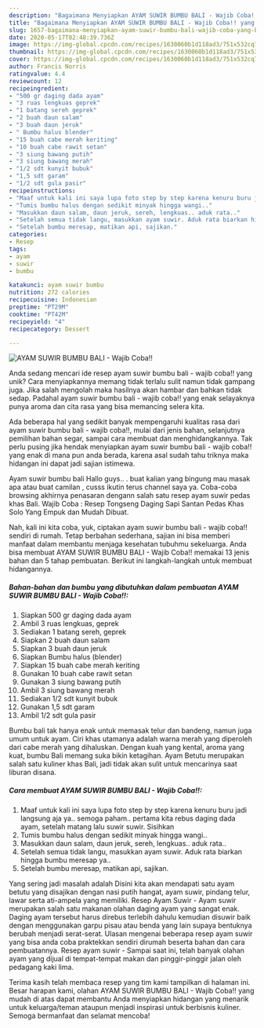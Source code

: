```yaml
---
description: "Bagaimana Menyiapkan AYAM SUWIR BUMBU BALI - Wajib Coba!! yang Bikin Ngiler"
title: "Bagaimana Menyiapkan AYAM SUWIR BUMBU BALI - Wajib Coba!! yang Bikin Ngiler"
slug: 1657-bagaimana-menyiapkan-ayam-suwir-bumbu-bali-wajib-coba-yang-bikin-ngiler
date: 2020-05-17T02:48:39.736Z
image: https://img-global.cpcdn.com/recipes/1630060b1d118ad3/751x532cq70/ayam-suwir-bumbu-bali-wajib-coba-foto-resep-utama.jpg
thumbnail: https://img-global.cpcdn.com/recipes/1630060b1d118ad3/751x532cq70/ayam-suwir-bumbu-bali-wajib-coba-foto-resep-utama.jpg
cover: https://img-global.cpcdn.com/recipes/1630060b1d118ad3/751x532cq70/ayam-suwir-bumbu-bali-wajib-coba-foto-resep-utama.jpg
author: Francis Norris
ratingvalue: 4.4
reviewcount: 12
recipeingredient:
- "500 gr daging dada ayam"
- "3 ruas lengkuas geprek"
- "1 batang sereh geprek"
- "2 buah daun salam"
- "3 buah daun jeruk"
- " Bumbu halus blender"
- "15 buah cabe merah keriting"
- "10 buah cabe rawit setan"
- "3 siung bawang putih"
- "3 siung bawang merah"
- "1/2 sdt kunyit bubuk"
- "1,5 sdt garam"
- "1/2 sdt gula pasir"
recipeinstructions:
- "Maaf untuk kali ini saya lupa foto step by step karena kenuru buru jadi langsung aja ya.. semoga paham.. pertama kita rebus daging dada ayam, setelah matang lalu suwir suwir. Sisihkan"
- "Tumis bumbu halus dengan sedikit minyak hingga wangi.."
- "Masukkan daun salam, daun jeruk, sereh, lengkuas.. aduk rata.."
- "Setelah semua tidak langu, masukkan ayam suwir. Aduk rata biarkan hingga bumbu meresap ya.."
- "Setelah bumbu meresap, matikan api, sajikan."
categories:
- Resep
tags:
- ayam
- suwir
- bumbu

katakunci: ayam suwir bumbu 
nutrition: 272 calories
recipecuisine: Indonesian
preptime: "PT29M"
cooktime: "PT42M"
recipeyield: "4"
recipecategory: Dessert

---
```



![AYAM SUWIR BUMBU BALI - Wajib Coba!!](https://img-global.cpcdn.com/recipes/1630060b1d118ad3/751x532cq70/ayam-suwir-bumbu-bali-wajib-coba-foto-resep-utama.jpg)

Anda sedang mencari ide resep ayam suwir bumbu bali - wajib coba!! yang unik? Cara menyiapkannya memang tidak terlalu sulit namun tidak gampang juga. Jika salah mengolah maka hasilnya akan hambar dan bahkan tidak sedap. Padahal ayam suwir bumbu bali - wajib coba!! yang enak selayaknya punya aroma dan cita rasa yang bisa memancing selera kita.

Ada beberapa hal yang sedikit banyak mempengaruhi kualitas rasa dari ayam suwir bumbu bali - wajib coba!!, mulai dari jenis bahan, selanjutnya pemilihan bahan segar, sampai cara membuat dan menghidangkannya. Tak perlu pusing jika hendak menyiapkan ayam suwir bumbu bali - wajib coba!! yang enak di mana pun anda berada, karena asal sudah tahu triknya maka hidangan ini dapat jadi sajian istimewa.

Ayam suwir bumbu bali Hallo guys.. . buat kalian yang bingung mau masak apa atau buat camilan , cusss ikutin terus channel saya ya. Coba-coba browsing akhirnya penasaran dengann salah satu resep ayam suwir pedas khas Bali. Wajib Coba : Resep Tongseng Daging Sapi Santan Pedas Khas Solo Yang Empuk dan Mudah Dibuat.


Nah, kali ini kita coba, yuk, ciptakan ayam suwir bumbu bali - wajib coba!! sendiri di rumah. Tetap berbahan sederhana, sajian ini bisa memberi manfaat dalam membantu menjaga kesehatan tubuhmu sekeluarga. Anda bisa membuat AYAM SUWIR BUMBU BALI - Wajib Coba!! memakai 13 jenis bahan dan 5 tahap pembuatan. Berikut ini langkah-langkah untuk membuat hidangannya.

<!--inarticleads1-->

##### Bahan-bahan dan bumbu yang dibutuhkan dalam pembuatan AYAM SUWIR BUMBU BALI - Wajib Coba!!:

1. Siapkan 500 gr daging dada ayam
1. Ambil 3 ruas lengkuas, geprek
1. Sediakan 1 batang sereh, geprek
1. Siapkan 2 buah daun salam
1. Siapkan 3 buah daun jeruk
1. Siapkan  Bumbu halus (blender)
1. Siapkan 15 buah cabe merah keriting
1. Gunakan 10 buah cabe rawit setan
1. Gunakan 3 siung bawang putih
1. Ambil 3 siung bawang merah
1. Sediakan 1/2 sdt kunyit bubuk
1. Gunakan 1,5 sdt garam
1. Ambil 1/2 sdt gula pasir


Bumbu bali tak hanya enak untuk memasak telur dan bandeng, namun juga umum untuk ayam. Ciri khas utamanya adalah warna merah yang diperoleh dari cabe merah yang dihaluskan. Dengan kuah yang kental, aroma yang kuat, bumbu Bali memang suka bikin ketagihan. Ayam Betutu merupakan salah satu kuliner khas Bali, jadi tidak akan sulit untuk mencarinya saat liburan disana. 

<!--inarticleads2-->

##### Cara membuat AYAM SUWIR BUMBU BALI - Wajib Coba!!:

1. Maaf untuk kali ini saya lupa foto step by step karena kenuru buru jadi langsung aja ya.. semoga paham.. pertama kita rebus daging dada ayam, setelah matang lalu suwir suwir. Sisihkan
1. Tumis bumbu halus dengan sedikit minyak hingga wangi..
1. Masukkan daun salam, daun jeruk, sereh, lengkuas.. aduk rata..
1. Setelah semua tidak langu, masukkan ayam suwir. Aduk rata biarkan hingga bumbu meresap ya..
1. Setelah bumbu meresap, matikan api, sajikan.


Yang sering jadi masalah adalah Disini kita akan mendapati satu ayam betutu yang disajikan dengan nasi putih hangat, ayam suwir, pindang telur, lawar serta ati-ampela yang memiliki. Resep Ayam Suwir - Ayam suwir merupakan salah satu makanan olahan daging ayam yang sangat enak. Daging ayam tersebut harus direbus terlebih dahulu kemudian disuwir baik dengan menggunakan garpu pisau atau benda yang lain supaya bentuknya berubah menjadi serat-serat. Ulasan mengenai beberapa resep ayam suwir yang bisa anda coba praktekkan sendiri dirumah beserta bahan dan cara pembuatannya. Resep ayam suwir - Sampai saat ini, telah banyak olahan ayam yang dijual di tempat-tempat makan dan pinggir-pinggir jalan oleh pedagang kaki lima. 

Terima kasih telah membaca resep yang tim kami tampilkan di halaman ini. Besar harapan kami, olahan AYAM SUWIR BUMBU BALI - Wajib Coba!! yang mudah di atas dapat membantu Anda menyiapkan hidangan yang menarik untuk keluarga/teman ataupun menjadi inspirasi untuk berbisnis kuliner. Semoga bermanfaat dan selamat mencoba!

